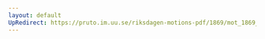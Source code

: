 ```yaml
---
layout: default
UpRedirect: https://pruto.im.uu.se/riksdagen-motions-pdf/1869/mot_1869__fk__9/mot_1869__fk__9-001.pdf
---
```

